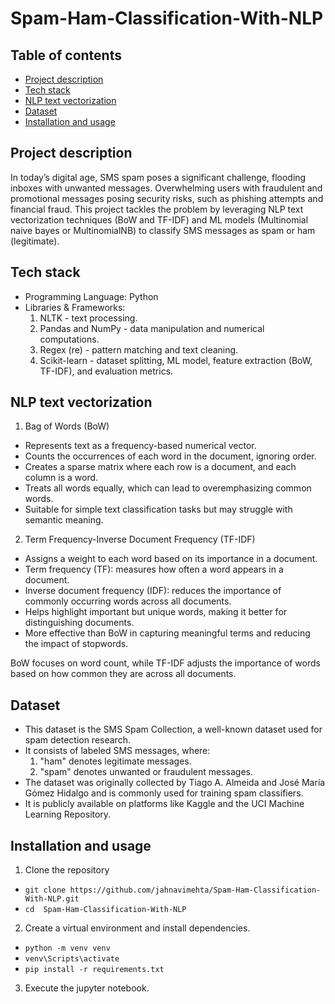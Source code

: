 # Spam-Ham-Classification-With-NLP

## Table of contents

- [Project description](#project-description)
- [Tech stack](#tech-stack)
- [NLP text vectorization](#nlp-text-vectorization)
- [Dataset](#dataset)
- [Installation and usage](#installation-and-usage)

## Project description

In today’s digital age, SMS spam poses a significant challenge, flooding inboxes with unwanted messages. Overwhelming users with fraudulent and promotional messages posing security risks, such as phishing attempts and financial fraud. This project tackles the problem by leveraging NLP text vectorization techniques (BoW and TF-IDF) and ML models (Multinomial naive bayes or MultinomialNB) to classify SMS messages as spam or ham (legitimate).

## Tech stack

- Programming Language: Python  
- Libraries & Frameworks:
  1. NLTK - text processing.
  2. Pandas and NumPy - data manipulation and numerical computations.
  3. Regex (re) - pattern matching and text cleaning.
  4. Scikit-learn - dataset splitting, ML model, feature extraction (BoW, TF-IDF), and evaluation metrics.

## NLP text vectorization

  1. Bag of Words (BoW)
  - Represents text as a frequency-based numerical vector.
  - Counts the occurrences of each word in the document, ignoring order.
  - Creates a sparse matrix where each row is a document, and each column is a word.
  - Treats all words equally, which can lead to overemphasizing common words.
  - Suitable for simple text classification tasks but may struggle with semantic meaning.
  
  2. Term Frequency-Inverse Document Frequency (TF-IDF)
  - Assigns a weight to each word based on its importance in a document.
  - Term frequency (TF): measures how often a word appears in a document.
  - Inverse document frequency (IDF): reduces the importance of commonly occurring words across all documents.
  - Helps highlight important but unique words, making it better for distinguishing documents.
  - More effective than BoW in capturing meaningful terms and reducing the impact of stopwords.

BoW focuses on word count, while TF-IDF adjusts the importance of words based on how common they are across all documents.


## Dataset

- This dataset is the SMS Spam Collection, a well-known dataset used for spam detection research.
- It consists of labeled SMS messages, where:
  1. "ham" denotes legitimate messages.
  2. "spam" denotes unwanted or fraudulent messages.
- The dataset was originally collected by Tiago A. Almeida and José María Gómez Hidalgo and is commonly used for training spam classifiers.
- It is publicly available on platforms like Kaggle and the UCI Machine Learning Repository.


## Installation and usage

1. Clone the repository
  - `git clone https://github.com/jahnavimehta/Spam-Ham-Classification-With-NLP.git `
  - `cd  Spam-Ham-Classification-With-NLP`
2. Create a virtual environment and install dependencies.
  - `python -m venv venv`
  - `venv\Scripts\activate`
  - `pip install -r requirements.txt`
3. Execute the jupyter notebook.

